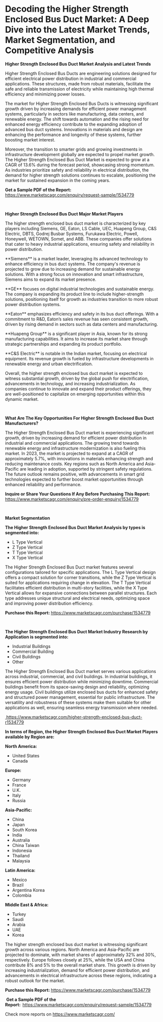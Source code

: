 <p><h1>Decoding the Higher Strength Enclosed Bus Duct Market: A Deep Dive into the Latest Market Trends, Market Segmentation, and Competitive Analysis</h1></p><p><strong>Higher Strength Enclosed Bus Duct Market Analysis and Latest Trends</strong></p>
<p><p>Higher Strength Enclosed Bus Ducts are engineering solutions designed for efficient electrical power distribution in industrial and commercial applications. These structures, made from robust materials, facilitate the safe and reliable transmission of electricity while maintaining high thermal efficiency and minimizing power losses. </p><p>The market for Higher Strength Enclosed Bus Ducts is witnessing significant growth driven by increasing demands for efficient power management systems, particularly in sectors like manufacturing, data centers, and renewable energy. The shift towards automation and the rising need for enhanced energy efficiency contribute to the expanding adoption of advanced bus duct systems. Innovations in materials and design are enhancing the performance and longevity of these systems, further boosting market interest.</p><p>Moreover, the transition to smarter grids and growing investments in infrastructure development globally are expected to propel market growth. The Higher Strength Enclosed Bus Duct Market is expected to grow at a CAGR of 13.6% during the forecast period, showcasing strong momentum. As industries prioritize safety and reliability in electrical distribution, the demand for higher strength solutions continues to escalate, positioning the market for sustained expansion in the coming years.</p></p>
<p><strong>Get a Sample PDF of the Report:&nbsp;</strong> <a href="https://www.marketscagr.com/enquiry/request-sample/1534779?utm_campaign=2732&utm_medium=2&utm_source=Github&utm_content=ia&utm_term=27022025&utm_id=higher-strength-enclosed-bus-duct">https://www.marketscagr.com/enquiry/request-sample/1534779</a></p>
<p>&nbsp;</p>
<p><strong>Higher Strength Enclosed Bus Duct Major Market Players</strong></p>
<p><p>The higher strength enclosed bus duct market is characterized by key players including Siemens, GE, Eaton, LS Cable, UEC, Huapeng Group, C&S Electric, DBTS, Godrej Busbar Systems, Furukawa Electric, Powell, Honeywell, WETOWN, Somet, and ABB. These companies offer solutions that cater to heavy industrial applications, ensuring safety and reliability in power distribution.</p><p>**Siemens** is a market leader, leveraging its advanced technology to enhance efficiency in bus duct systems. The company's revenue is projected to grow due to increasing demand for sustainable energy solutions. With a strong focus on innovation and smart infrastructure, Siemens aims to expand its market presence.</p><p>**GE** focuses on digital industrial technologies and sustainable energy. The company is expanding its product line to include higher-strength solutions, positioning itself for growth as industries transition to more robust power distribution systems.</p><p>**Eaton** emphasizes efficiency and safety in its bus duct offerings. With a commitment to R&D, Eaton’s sales revenue has seen consistent growth, driven by rising demand in sectors such as data centers and manufacturing.</p><p>**Huapeng Group** is a significant player in Asia, known for its strong manufacturing capabilities. It aims to increase its market share through strategic partnerships and expanding its product portfolio.</p><p>**C&S Electric** is notable in the Indian market, focusing on electrical equipment. Its revenue growth is fueled by infrastructure developments in renewable energy and urban electrification.</p><p>Overall, the higher strength enclosed bus duct market is expected to witness substantial growth, driven by the global push for electrification, advancements in technology, and increasing industrialization. As companies continue to innovate and expand their product offerings, they are well-positioned to capitalize on emerging opportunities within this dynamic market.</p></p>
<p>&nbsp;</p>
<p><strong>What Are The Key Opportunities For Higher Strength Enclosed Bus Duct Manufacturers?</strong></p>
<p><p>The Higher Strength Enclosed Bus Duct market is experiencing significant growth, driven by increasing demand for efficient power distribution in industrial and commercial applications. The growing trend towards renewable energy and infrastructure modernization is also fueling this market. In 2023, the market is projected to expand at a CAGR of approximately 5.7%, with innovations in materials enhancing strength and reducing maintenance costs. Key regions such as North America and Asia-Pacific are leading in adoption, supported by stringent safety regulations. The future outlook remains positive, with advancements in smart grid technologies expected to further boost market opportunities through enhanced reliability and performance.</p></p>
<p><strong>Inquire or Share Your Questions If Any Before Purchasing This Report:</strong> <a href="https://www.marketscagr.com/enquiry/pre-order-enquiry/1534779?utm_campaign=2732&utm_medium=2&utm_source=Github&utm_content=ia&utm_term=27022025&utm_id=higher-strength-enclosed-bus-duct">https://www.marketscagr.com/enquiry/pre-order-enquiry/1534779</a></p>
<p>&nbsp;</p>
<p><strong>Market Segmentation</strong></p>
<p><strong>The Higher Strength Enclosed Bus Duct Market Analysis by types is segmented into:</strong></p>
<p><ul><li>L Type Vertical</li><li>Z Type Vertical</li><li>T Type Vertical</li><li>X Type Vertical</li></ul></p>
<p><p>The Higher Strength Enclosed Bus Duct market features several configurations tailored for specific applications. The L Type Vertical design offers a compact solution for corner transitions, while the Z Type Vertical is suited for applications requiring change in elevation. The T Type Vertical facilitates efficient distribution in multi-story facilities, while the X Type Vertical allows for expansive connections between parallel structures. Each type addresses unique structural and electrical needs, optimizing space and improving power distribution efficiency.</p></p>
<p><strong>Purchase this Report:&nbsp;</strong><a href="https://www.marketscagr.com/purchase/1534779?utm_campaign=2732&utm_medium=2&utm_source=Github&utm_content=ia&utm_term=27022025&utm_id=higher-strength-enclosed-bus-duct">https://www.marketscagr.com/purchase/1534779</a></p>
<p>&nbsp;</p>
<p><strong>The Higher Strength Enclosed Bus Duct Market Industry Research by Application is segmented into:</strong></p>
<p><ul><li>Industrial Buildings</li><li>Commercial Building</li><li>Civil Buildings</li><li>Other</li></ul></p>
<p><p>The Higher Strength Enclosed Bus Duct market serves various applications across industrial, commercial, and civil buildings. In industrial buildings, it ensures efficient power distribution while minimizing downtime. Commercial buildings benefit from its space-saving design and reliability, optimizing energy usage. Civil buildings utilize enclosed bus ducts for enhanced safety and structured power management, essential for public infrastructure. The versatility and robustness of these systems make them suitable for other applications as well, ensuring seamless energy transmission where needed.</p></p>
<p><a href="https://www.marketscagr.com/higher-strength-enclosed-bus-duct-r1534779?utm_campaign=2732&utm_medium=2&utm_source=Github&utm_content=ia&utm_term=27022025&utm_id=higher-strength-enclosed-bus-duct">&nbsp;https://www.marketscagr.com/higher-strength-enclosed-bus-duct-r1534779</a></p>
<p><strong>In terms of Region, the Higher Strength Enclosed Bus Duct Market Players available by Region are:</strong></p>
<p>
    <p> <strong> North America: </strong>
        <ul>
            <li>United States</li>
            <li>Canada</li>
        </ul>
        </p> 
    <p> <strong> Europe: </strong>
        <ul>
            <li>Germany</li>
            <li>France</li>
            <li>U.K.</li>
            <li>Italy</li>
            <li>Russia</li>
        </ul>
        </p> 
    <p> <strong> Asia-Pacific: </strong>
        <ul>
            <li>China</li>
            <li>Japan</li>
            <li>South Korea</li>
            <li>India</li>
            <li>Australia</li>
            <li>China Taiwan</li>
            <li>Indonesia</li>
            <li>Thailand</li>
            <li>Malaysia</li>
        </ul>
        </p> 
    <p> <strong> Latin America: </strong>
        <ul>
            <li>Mexico</li>
            <li>Brazil</li>
            <li>Argentina Korea</li>
            <li>Colombia</li>
        </ul>
        </p> 
    <p> <strong> Middle East & Africa: </strong>
        <ul>
            <li>Turkey</li>
            <li>Saudi</li>
            <li>Arabia</li>
            <li>UAE</li>
            <li>Korea</li>
        </ul>
    </p>
    </p>
<p><p>The higher strength enclosed bus duct market is witnessing significant growth across various regions. North America and Asia-Pacific are projected to dominate, with market shares of approximately 32% and 30%, respectively. Europe follows closely at 25%, while the USA and China contribute 8% and 5% to the overall market share. This growth is driven by increasing industrialization, demand for efficient power distribution, and advancements in electrical infrastructure across these regions, indicating a robust outlook for the market.</p></p>
<p><strong>Purchase this Report: </strong><a href="https://www.marketscagr.com/purchase/1534779?utm_campaign=2732&utm_medium=2&utm_source=Github&utm_content=ia&utm_term=27022025&utm_id=higher-strength-enclosed-bus-duct">https://www.marketscagr.com/purchase/1534779</a></p>
<p>&nbsp;<strong>Get a Sample PDF of the Report:&nbsp;&nbsp;</strong><a href="https://www.marketscagr.com/enquiry/request-sample/1534779?utm_campaign=2732&utm_medium=2&utm_source=Github&utm_content=ia&utm_term=27022025&utm_id=higher-strength-enclosed-bus-duct">https://www.marketscagr.com/enquiry/request-sample/1534779</a></p>
<p><strong></strong></p>
<p>Check more reports on <a href="https://www.marketscagr.com/?utm_campaign=2732&utm_medium=2&utm_source=Github&utm_content=ia&utm_term=27022025&utm_id=higher-strength-enclosed-bus-duct">https://www.marketscagr.com/</a></p>